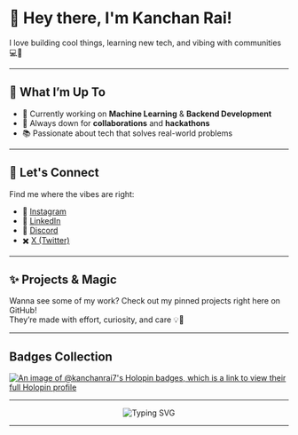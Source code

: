 # 🌼 Hey there, I'm Kanchan Rai!

 
I love building cool things, learning new tech, and vibing with communities 💻💫

---

## 🧠 What I’m Up To
- 🌱 Currently working on **Machine Learning** & **Backend Development**
- 🚀 Always down for **collaborations** and **hackathons**
- 📚 Passionate about tech that solves real-world problems

---

## 💌 Let's Connect
Find me where the vibes are right:

- 🧋 [Instagram](https://instagram.com/kanchanraiii)
- 💼 [LinkedIn](https://linkedin.com/in/kanchanraiii)
- 💬 [Discord](https://discord.gg/kanchanraiii)
- ✖️ [X (Twitter)](https://x.com/kanchanraiii)

---

## ✨ Projects & Magic
Wanna see some of my work? Check out my pinned projects right here on GitHub!  
They’re made with effort, curiosity, and care 💡💛

---
## Badges Collection
[![An image of @kanchanrai7's Holopin badges, which is a link to view their full Holopin profile](https://holopin.me/kanchanrai7)](https://holopin.io/@kanchanrai7)

---




<p align="center">
  <img src="https://readme-typing-svg.herokuapp.com?font=Fira+Code&duration=3000&pause=1000&color=F76B8A&center=true&vCenter=true&width=435&lines=Always+learning...;Always+building...;Let%27s+collab!+%F0%9F%91%8B" alt="Typing SVG" />
</p>

---

<!-- Created with love by @kanchanraiii -->
